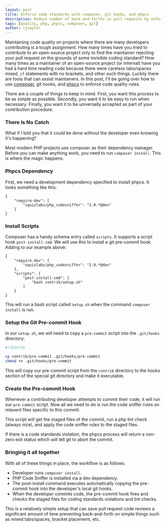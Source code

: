 ```yaml
---
layout: post
title: Enforce code standards with composer, git hooks, and phpcs
description: Reduce number of back-and-forths in pull requests by enforcing code quality at the commit level.
tags: [quality, php, phpcs, composer, git]
author: cjsaylor
---
```


Maintaining code quality on projects where there are many developers contributing
is a tough assignment. How many times have you tried to contribute to an open-source project
only to find the maintainer rejecting your pull request on the grounds of some invisible coding
standard? How many times as a maintainer of an open-source project (or internal) have you had a
hard time reading code because there were careless tabs/spaces mixed, `if` statements with no brackets,
and other such things. Luckily there are tools that can assist maintainers. In this post,
I'll be going over how to use [composer](http://getcomposer.org), git hooks, and [phpcs](https://github.com/squizlabs/PHP_CodeSniffer) to
enforce code quality rules.

There are a couple of things to keep in mind. First, you want this process to be as simple as possible.
Secondly, you want it to be easy to run when necessary. Finally, you want
it to be universally accepted as part of your contribution procedure.

### There Is No Catch

What if I told you that it could be done without the developer even knowing it's happening?

Most modern PHP projects use composer as their dependency manager. Before you can make anything work, you need to run `composer install`.
This is where the magic happens.

### Phpcs Dependency

First, we need a development dependency specified to install phpcs. It looks something like this:

```
{
    "require-dev": [
        "squizlabs/php_codesniffer": "2.0.*@dev"
    ]
}
```

### Install Scripts

Composer has a handy schema entry called `scripts`. It supports a script hook
`post-install-cmd`. We will use this to install a git pre-commit hook. Adding to
our example above:

```
{
    "require-dev": [
        "squizlabs/php_codesniffer": "2.0.*@dev"
    ],
    "scripts": {
        "post-install-cmd": [
            "bash contrib/setup.sh"
        ]
    }
}
```

This will run a bash script called `setup.sh` when the command `composer install` is run.

### Setup the Git Pre-commit Hook

In our `setup.sh`, we will need to copy a `pre-commit` script into the `.git/hooks` directory:

```bash
#!/bin/sh

cp contrib/pre-commit .git/hooks/pre-commit
chmod +x .git/hooks/pre-commit
```

This will copy our pre-commit script from the `contrib` directory to the hooks section
of the special git directory and make it executable.

### Create the Pre-commit Hook

Whenever a contributing developer attempts to commit their code, it will run our `pre-commit` script.
Now all we need to do is run the code sniffer rules on relavent files specific to this commit:

<script src="https://gist.github.com/cjsaylor/10503398.js"> </script>

This script will get the staged files of the commit, run a php lint check (always nice), and apply the
code sniffer rules to the staged files.

If there is a code standards violation, the phpcs process will return a non-zero exit status which will
tell git to abort the commit.

### Bringing it all together

With all of these things in place, the workflow is as follows:

* Developer runs `composer install`.
* PHP Code Sniffer is installed via a dev dependency.
* The post-install command executes automatically copying the pre-commit hook into the developer's
local git hooks.
* When the developer commits code, the pre-commit hook fires and checks the staged files for coding standards violations and lint checks.

This is a relatively simple setup that can save pull request code reviews a significant amount of time preventing
back-and-forth on simple things such as mixed tabs/spaces, bracket placement, etc.
